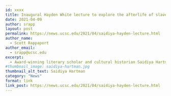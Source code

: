 ```yaml
---
id: xxxx
title: Inaugural Hayden White lecture to explore the afterlife of slavery with author Saidiya Hartman
date: 2021-04-09
author: srapp
layout: post
permalink: https://news.ucsc.edu/2021/04/saidiya-hayden-lecture.html
author_name:
  - Scott Rappaport
author_email:
  - srapp@ucsc.edu
excerpt:
  - Award-winning literary scholar and cultural historian Saidiya Hartman will be the featured guest at the inaugural Hayden V. White Distinguished Annual Lecture, a virtual event that takes place on April 19.
#thumbnail_image: saidiya-hartman.jpg
thumbnail_alt_text: Saidiya Hartman
category: "News"
format: link
link_post: https://news.ucsc.edu/2021/04/saidiya-hayden-lecture.html
---
```

